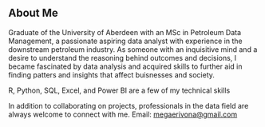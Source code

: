 ## About Me
Graduate of the University of Aberdeen with an MSc in Petroleum Data Management, a passionate aspiring data analyst with experience in the downstream petroleum industry. As someone with an inquisitive mind and a desire to understand the reasoning behind outcomes and decisions, I became fascinated by data analysis and acquired skills to further aid in finding patters and insights that affect buisnesses and society.

R, Python, SQL, Excel, and Power BI are a few of my technical skills

In addition to collaborating on projects, professionals in the data field are always welcome to connect with me. Email: megaerivona@gmail.com
